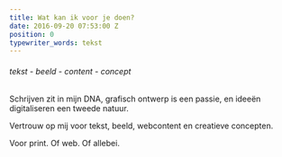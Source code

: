 ```yaml
---
title: Wat kan ik voor je doen?
date: 2016-09-20 07:53:00 Z
position: 0
typewriter_words: tekst
---
```


###### <span id="typed">tekst - beeld - content -  concept</span>

Schrijven zit in mijn DNA, grafisch ontwerp is een passie, en ideeën digitaliseren een tweede natuur. 


Vertrouw op mij voor tekst, beeld, webcontent en creatieve concepten. 


Voor print. Of web. Of allebei.